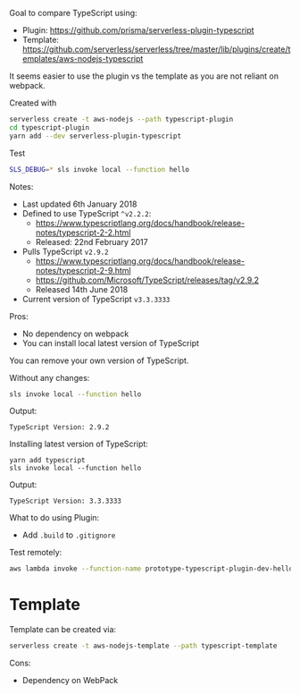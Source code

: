 Goal to compare TypeScript using:

- Plugin: https://github.com/prisma/serverless-plugin-typescript
- Template: https://github.com/serverless/serverless/tree/master/lib/plugins/create/templates/aws-nodejs-typescript 

It seems easier to use the plugin vs the template as you are not reliant on webpack.

Created with
```sh
serverless create -t aws-nodejs --path typescript-plugin
cd typescript-plugin
yarn add --dev serverless-plugin-typescript
```

Test
```sh
SLS_DEBUG=* sls invoke local --function hello
```

Notes:
- Last updated 6th January 2018
- Defined to use TypeScript `^v2.2.2`:
  - https://www.typescriptlang.org/docs/handbook/release-notes/typescript-2-2.html
  - Released: 22nd February 2017
- Pulls TypeScript `v2.9.2`
  - https://www.typescriptlang.org/docs/handbook/release-notes/typescript-2-9.html
  - https://github.com/Microsoft/TypeScript/releases/tag/v2.9.2
  - Released 14th June 2018
- Current version of TypeScript `v3.3.3333`

Pros:
- No dependency on webpack
- You can install local latest version of TypeScript

You can remove your own version of TypeScript.

Without any changes:
```sh
sls invoke local --function hello
```

Output:
```
TypeScript Version: 2.9.2
```

Installing latest version of TypeScript:

```
yarn add typescript
sls invoke local --function hello
```

Output:
```
TypeScript Version: 3.3.3333
```

What to do using Plugin:
- Add `.build` to `.gitignore`

Test remotely:
```sh
aws lambda invoke --function-name prototype-typescript-plugin-dev-hello /dev/stdout
```

# Template

Template can be created via:
```sh
serverless create -t aws-nodejs-template --path typescript-template
```

Cons:
- Dependency on WebPack
